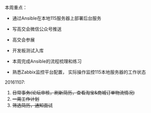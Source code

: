 本周重点：

* 通过Ansible在本地115服务器上部署后台服务

* 写高交会微信公众号推送

* 高交会参展

* 开发板测试入库

* 本周完成Ansible的流程梳理和练习

*   熟悉Zabbix监控平台配置， 实际操作监控115本地服务器的工作状态 

20161107:

1. ~~日常事务\(论坛审核，刷新简历，查看淘宝&商城订单物流情况\)~~
2. ~~一周工作计划~~
3. ~~筛选简历，通知面试~~


